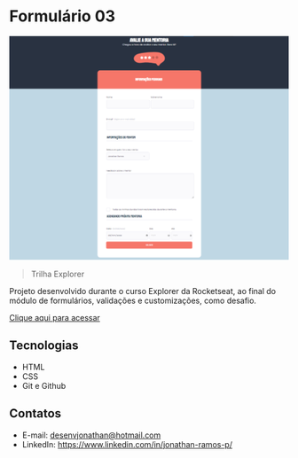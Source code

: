 # Formulário 03

![preview](./.github/preview.png)

> Trilha Explorer

Projeto desenvolvido durante o curso Explorer da Rocketseat, ao final do módulo de formulários, validações e customizações, como desafio. 

[Clique aqui para acessar](https://desenvjonathan.github.io/form03/)

## Tecnologias

- HTML
- CSS
- Git e Github

## Contatos

- E-mail: desenvjonathan@hotmail.com
- LinkedIn: https://www.linkedin.com/in/jonathan-ramos-p/
